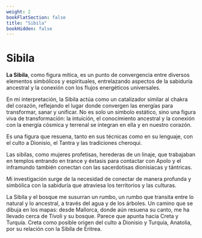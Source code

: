 ```yaml
---
weight: 2
bookFlatSection: false
title: "Sibila"
bookHidden: false
---
```


# Sibila

**La Sibila**, como figura mítica, es un punto de convergencia entre diversos elementos simbólicos y espirituales, entrelazando aspectos de la sabiduría ancestral y la conexión con los flujos energéticos universales.

En mi interpretación, la Sibila actúa como un catalizador similar al chakra del corazón, reflejando el lugar donde convergen las energías para transformar, sanar y unificar. No es solo un símbolo estático, sino una figura viva de transformación: la intuición, el conocimiento ancestral y la conexión con la energía cósmica y terrenal se integran en ella y en nuestro corazón.

Es una figura que resuena, tanto en sus técnicas como en su lenguaje, con el culto a Dionisio, el Tantra y las tradiciones cheroqui.

Las sibilas, como mujeres profetisas, herederas de un linaje, que trabajaban en templos entrando en trance y éxtasis para contactar con Apolo y el inframundo también conectan con las sacerdotisas dionisiacas y tántricas.

Mi investigación surge de la necesidad de conectar de manera profunda y simbólica con la sabiduría que atraviesa los territorios y las culturas. 

La Sibila y el bosque me susurran un rumbo, un rumbo que transita entre lo natural y lo ancestral, a través del agua y de los árboles. Un camino que se dibuja en los mapas: desde Mallorca, donde aún resuena su canto, me ha llevado cerca de Tívoli y su bosque. Parece que apunta hacia Creta y Turquía. Creta como posible origen del culto a Dionisio y Turquía, Anatolia, por su relación con la Sibila de Eritrea.
